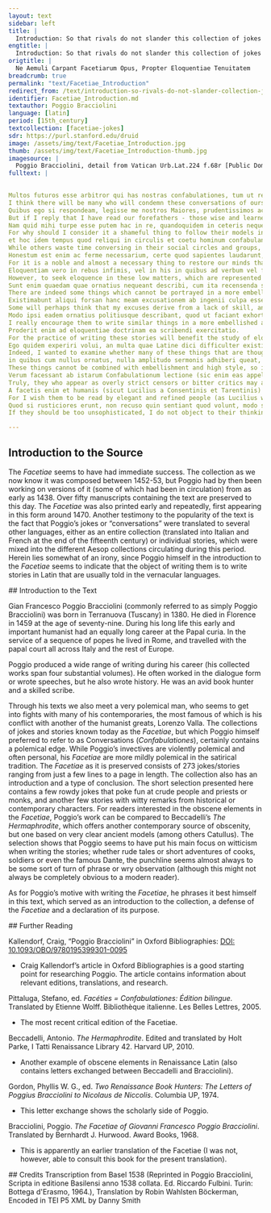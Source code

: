 ```yaml
---
layout: text
sidebar: left
title: |
  Introduction: So that rivals do not slander this collection of jokes for its inelegance | Ne Aemuli Carpant Facetiarum Opus, Propter Eloquentiae Tenuitatem
engtitle: |
  Introduction: So that rivals do not slander this collection of jokes for its inelegance
origtitle: |
  Ne Aemuli Carpant Facetiarum Opus, Propter Eloquentiae Tenuitatem
breadcrumb: true
permalink: "text/Facetiae_Introduction"
redirect_from: /text/introduction-so-rivals-do-not-slander-collection-jokes-its-inelegance
identifier: Facetiae_Introduction.md
textauthor: Poggio Bracciolini
language: [latin]
period: [15th_century]
textcollection: [facetiae-jokes]
sdr: https://purl.stanford.edu/druid 
image: /assets/img/text/Facetiae_Introduction.jpg
thumb: /assets/img/text/Facetiae_Introduction-thumb.jpg
imagesource: |
  Poggio Bracciolini, detail from Vatican Urb.Lat.224 f.68r [Public Domain]
fulltext: |
  

Multos futuros esse arbitror qui has nostras confabulationes, tum ut res leves et viro gravi indignas reprehendant, tum in eis ornatiorem dicendi modum et maiorem eloquentiam requirant.
I think there will be many who will condemn these conversations of ours, either because they are not serious and unworthy of a dignified man, or because they are in need of a more embellished mode of speech and more eloquence.
Quibus ego si respondeam, legisse me nostros Maiores, prudentissimos ac doctissimos viros, facetiis, iocis et fabulis delectatos, non reprehensionem, sed laudem meruisse, satis mihi factum ad illorum existimationem putabo.
But if I reply that I have read our forefathers - those wise and learned men who found delight in jokes, jests, and stories – I think that I will earn praise, not reprehension, since I have done enough to gain their appreciation.
Nam quid mihi turpe esse putem hac in re, quandoquidem in ceteris nequeo, illorum imitationem sequi,
For why should I consider it a shameful thing to follow their models in this area, (since I am not able to do so in others).
et hoc idem tempus quod reliqui in circulis et coetu hominum confabulando conterunt, in scribendi cura consumere, praesertim cum neque labor inhonestus sit, et legentes aliqua iucunditate possit afficere?
While others waste time conversing in their social circles and groups, I make an effort to write, and especially since it is no dishonest work and can bring the readers some joy.
Honestum est enim ac ferme necessarium, certe quod sapientes laudarunt, mentem nostram variis cogitationibus ac molestiis oppressam, recreari quandoque a continuis curis, et eam aliquo iocandi genere ad hilaritatem remissionemque converti.
For it is a noble and almost a necessary thing to restore our minds that are oppressed by so many thoughts and troubles (the wise ones certainly approve of this), and to sometimes turn them from constant worry to cheerfulness and relaxation with the genre of jokes.
Eloquentiam vero in rebus infimis, vel in his in quibus ad verbum vel facetiae exprimendae sunt, vel aliorum dicta referenda, quaerere, hominis nimium curiosi esse videtur.
However, to seek eloquence in these low matters, which are represented either word-for-word, or as jokes, or reported as the sayings of somebody else, would seem to be a bit too much for a diligent man.
Sunt enim quaedam quae ornatius nequeant describi, cum ita recensenda sint, quemadmodum protulerunt ea hi qui in confabulationibus coniiciuntur.
There are indeed some things which cannot be portrayed in a more embellished manner, since these things should be recounted in the same way as they were told by those who had these conversations.
Existimabunt aliqui forsan hanc meam excusationem ab ingenii culpa esse profectam, quibus ego quoque assentior.
Some will perhaps think that my excuses derive from a lack of skill, and I agree with these people.
Modo ipsi eadem ornatius politiusque describant, quod ut faciant exhortor, quo lingua Latina etiam levioribus in rebus hac nostra aetate fiat opulentior.
I really encourage them to write similar things in a more embellished and refined way, so that the Latin language of our time may be richer even where these very light matters are concerned.
Proderit enim ad eloquentiae doctrinam ea scribendi exercitatio.
For the practice of writing these stories will benefit the study of eloquence.
Ego quidem experiri volui, an multa quae Latine dici difficulter existimantur, non absurde scribi posse viderentur,
Indeed, I wanted to examine whether many of these things that are thought difficult to express in Latin, could be regarded as possible to write down in a non-absurd way.
in quibus cum nullus ornatus, nulla amplitudo sermonis adhiberi queat, satis erit ingenio nostro, si non inconcinne omnino videbuntur a me referri.
These things cannot be combined with embellishment and high style, so it will be enough as far as my ability is concerned if people think that I have not told the stories in a completely inelegant way.
Verum facessant ab istarum Confabulationum lectione (sic enim eas appellari volo) qui nimis rigidi censores, aut acres existimatores rerum existunt.
Truly, they who appear as overly strict censors or bitter critics may avoid reading these Conversations (for this is what I want them to be called).
A facetis enim et humanis (sicut Lucilius a Consentinis et Tarentinis) legi cupio.
For I wish them to be read by elegant and refined people (as Lucilius was by the Consentians and the Tarentines).
Quod si rusticiores erunt, non recuso quin sentiant quod volunt, modo scriptorem ne culpent, qui ad levationem animi haec et ad ingenii exercitium scripsit.
If they should be too unsophisticated, I do not object to their thinking what they want, as long as they do not blame the author, who wrote this to raise his spirit and to practice his skill.

--- 
```

## Introduction to the Source 
<p>The <em>Facetiae</em> seems to have had immediate success. The collection as we now know it was composed between 1452-53, but Poggio had by then been working on versions of it (some of which had been in circulation) from as early as 1438. Over fifty manuscripts containing the text are preserved to this day. The <em>Facetiae</em> was also printed early and repeatedly, first appearing in this form around 1470. Another testimony to the popularity of the text is the fact that Poggio’s jokes or “conversations” were translated to several other languages, either as an entire collection (translated into Italian and French at the end of the fifteenth century) or individual stories, which were mixed into the different Aesop collections circulating during this period. Herein lies somewhat of an irony, since Poggio himself in the introduction to the <em>Facetiae</em> seems to indicate that the object of writing them is to write stories in Latin that are usually told in the vernacular languages.</p>
## Introduction to the Text 
<p>Gian Francesco Poggio Bracciolini (commonly referred to as simply Poggio Bracciolini) was born in Terranuova (Tuscany) in 1380. He died in Florence in 1459 at the age of seventy-nine. During his long life this early and important humanist had an equally long career at the Papal curia. In the service of a sequence of popes he lived in Rome, and travelled with the papal court all across Italy and the rest of Europe.</p> <p>Poggio produced a wide range of writing during his career (his collected works span four substantial volumes). He often worked in the dialogue form or wrote speeches, but he also wrote history. He was an avid book hunter and a skilled scribe.</p> <p>Through his texts we also meet a very polemical man, who seems to get into fights with many of his contemporaries, the most famous of which is his conflict with another of the humanist greats, Lorenzo Valla. The collections of jokes and stories known today as the <em>Facetiae</em>, but which Poggio himself preferred to refer to as Conversations (<em>Confabulationes</em>), certainly contains a polemical edge. While Poggio’s invectives are violently polemical and often personal, his <em>Facetiae</em> are more mildly polemical in the satirical tradition. The <em>Facetiae</em> as it is preserved consists of 273 jokes/stories ranging from just a few lines to a page in length. The collection also has an introduction and a type of conclusion. The short selection presented here contains a few rowdy jokes that poke fun at crude people and priests or monks, and another few stories with witty remarks from historical or contemporary characters. For readers interested in the obscene elements in the <em>Facetiae</em>, Poggio’s work can be compared to Beccadelli’s <em>The Hermaphrodite</em>, which offers another contemporary source of obscenity, but one based on very clear ancient models (among others Catullus). The selection shows that Poggio seems to have put his main focus on witticism when writing the stories; whether rude tales or short adventures of cooks, soldiers or even the famous Dante, the punchline seems almost always to be some sort of turn of phrase or wry observation (although this might not always be completely obvious to a modern reader).</p> <p>As for Poggio’s motive with writing the <em>Facetiae</em>, he phrases it best himself in this text, which served as an introduction to the collection, a defense of the <em>Facetiae</em> and a declaration of its purpose.</p>
## Further Reading 
<p>Kallendorf, Craig, “Poggio Bracciolini” in Oxford Bibliographies: <a href="https://www.oxfordbibliographies.com/view/document/obo-9780195399301/obo-9780195399301-0095.xml">DOI: 10.1093/OBO/9780195399301-0095</a></p> <ul> <li>Craig Kallendorf’s article in Oxford Bibliographies is a good starting point for researching Poggio. The article contains information about relevant editions, translations, and research.</li> </ul> <p>Pittaluga, Stefano, ed. <em>Facéties = Confabulationes: Édition bilingue.</em> Translated by Etienne Wolff. Bibliothèque italienne. Les Belles Lettres, 2005.</p> <ul> <li>The most recent critical edition of the Facetiae.</li> </ul> <p>Beccadelli, Antonio. <em>The Hermaphrodite</em>. Edited and translated by Holt Parke, I Tatti Renaissance Library 42. Harvard UP, 2010.</p> <ul> <li>Another example of obscene elements in Renaissance Latin (also contains letters exchanged between Beccadelli and Bracciolini).</li> </ul> <p>Gordon, Phyllis W. G., ed. <em>Two Renaissance Book Hunters: The Letters of Poggius Bracciolini to Nicolaus de Niccolis</em>. Columbia UP, 1974.</p> <ul> <li>This letter exchange shows the scholarly side of Poggio.</li> </ul> <p>Bracciolini, Poggio. <em>The Facetiae of Giovanni Francesco Poggio Bracciolini</em>. Translated by Bernhardt J. Hurwood. Award Books, 1968.</p> <ul> <li>This is apparently an earlier translation of the Facetiae (I was not, however, able to consult this book for the present translation).</li> </ul>
## Credits
Transcription from Basel 1538 (Reprinted in Poggio Bracciolini, Scripta in editione Basilensi anno 1538 collata. Ed. Riccardo Fulbini. Turin: Bottega d'Erasmo, 1964.), Translation by Robin Wahlsten Böckerman, Encoded in TEI P5 XML by Danny Smith
